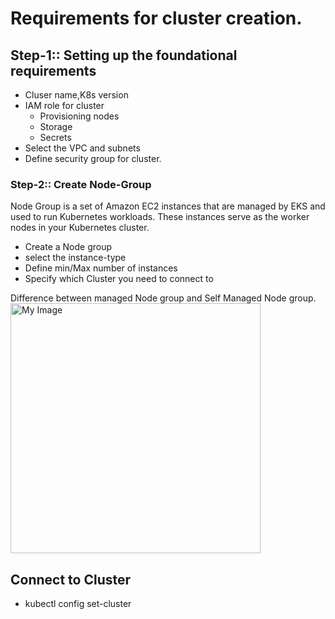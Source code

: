 # Requirements for cluster creation.

## Step-1:: Setting up the foundational requirements
- Cluser name,K8s version
- IAM role for cluster
    - Provisioning nodes
    - Storage
    - Secrets
- Select the VPC and subnets
- Define security group for cluster.

### Step-2:: Create Node-Group
Node Group is a set of Amazon EC2 instances that are managed by EKS and used to run Kubernetes workloads. 
These instances serve as the worker nodes in your Kubernetes cluster.
- Create a Node group
- select the instance-type
- Define min/Max number of instances
- Specify which Cluster you need to connect to

Difference between managed Node group and Self Managed Node group.
<img src="images/my-image.png" alt="My Image" width="400">

## Connect to Cluster
- kubectl config set-cluster
